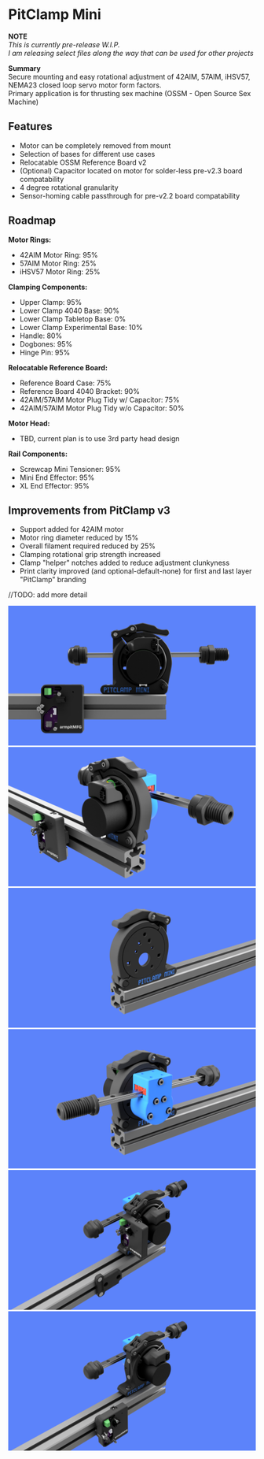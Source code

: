 # PitClamp Mini
**NOTE**  
_This is currently pre-release W.I.P._  
_I am releasing select files along the way that can be used for other projects_  

**Summary**  
Secure mounting and easy rotational adjustment of 42AIM, 57AIM, iHSV57, NEMA23 closed loop servo motor form factors.  
Primary application is for thrusting sex machine (OSSM - Open Source Sex Machine)

## Features  
  - Motor can be completely removed from mount    
  - Selection of bases for different use cases  
  - Relocatable OSSM Reference Board v2  
  - (Optional) Capacitor located on motor for solder-less pre-v2.3 board compatability  
  - 4 degree rotational granularity  
  - Sensor-homing cable passthrough for pre-v2.2 board compatability
    
## Roadmap  

**Motor Rings:**
  - 42AIM Motor Ring: 95%  
  - 57AIM Motor Ring: 25%
  - iHSV57 Motor Ring: 25%

**Clamping Components:**
  - Upper Clamp: 95%  
  - Lower Clamp 4040 Base: 90%  
  - Lower Clamp Tabletop Base: 0%
  - Lower Clamp Experimental Base: 10%
  - Handle: 80%  
  - Dogbones: 95%  
  - Hinge Pin: 95%

**Relocatable Reference Board:**
  - Reference Board Case: 75%  
  - Reference Board 4040 Bracket: 90%
  - 42AIM/57AIM Motor Plug Tidy w/ Capacitor: 75%
  - 42AIM/57AIM Motor Plug Tidy w/o Capacitor: 50%

**Motor Head:**
  - TBD, current plan is to use 3rd party head design

**Rail Components:**
  - Screwcap Mini Tensioner: 95%
  - Mini End Effector: 95%
  - XL End Effector: 95%

## Improvements from PitClamp v3 
  - Support added for 42AIM motor  
  - Motor ring diameter reduced by 15%  
  - Overall filament required reduced by 25%  
  - Clamping rotational grip strength increased  
  - Clamp "helper" notches added to reduce adjustment clunkyness  
  - Print clarity improved (and optional-default-none) for first and last layer "PitClamp" branding  
  


//TODO: add more detail  



![](BETA/Images/PitClamp_Mini_Profile.png)
![](BETA/Images/PitClamp_Mini_Motor_Front.png)
![](BETA/Images/PitClamp_Mini_Primary_Bare.png)
![](BETA/Images/PitClamp_Mini_Primary_Built.png)
![](BETA/Images/PitClamp_Mini_Overall_Board_Attached.png)
![](BETA/Images/PitClamp_Mini_Overall_Board_External.png)

